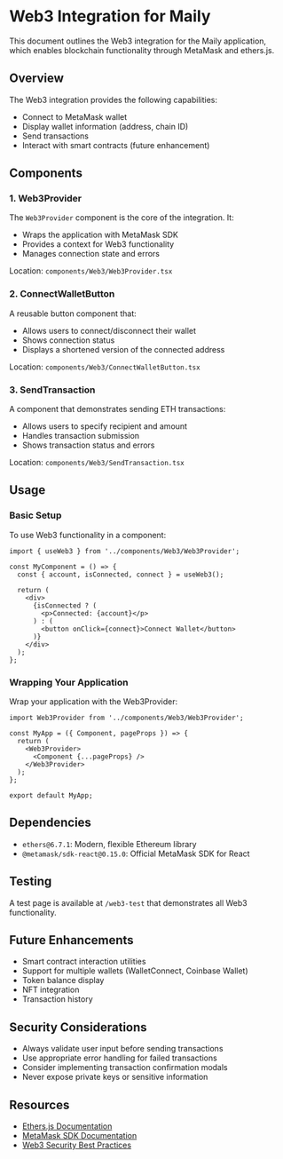 # Web3 Integration for Maily

This document outlines the Web3 integration for the Maily application, which enables blockchain functionality through MetaMask and ethers.js.

## Overview

The Web3 integration provides the following capabilities:
- Connect to MetaMask wallet
- Display wallet information (address, chain ID)
- Send transactions
- Interact with smart contracts (future enhancement)

## Components

### 1. Web3Provider

The `Web3Provider` component is the core of the integration. It:
- Wraps the application with MetaMask SDK
- Provides a context for Web3 functionality
- Manages connection state and errors

Location: `components/Web3/Web3Provider.tsx`

### 2. ConnectWalletButton

A reusable button component that:
- Allows users to connect/disconnect their wallet
- Shows connection status
- Displays a shortened version of the connected address

Location: `components/Web3/ConnectWalletButton.tsx`

### 3. SendTransaction

A component that demonstrates sending ETH transactions:
- Allows users to specify recipient and amount
- Handles transaction submission
- Shows transaction status and errors

Location: `components/Web3/SendTransaction.tsx`

## Usage

### Basic Setup

To use Web3 functionality in a component:

```tsx
import { useWeb3 } from '../components/Web3/Web3Provider';

const MyComponent = () => {
  const { account, isConnected, connect } = useWeb3();
  
  return (
    <div>
      {isConnected ? (
        <p>Connected: {account}</p>
      ) : (
        <button onClick={connect}>Connect Wallet</button>
      )}
    </div>
  );
};
```

### Wrapping Your Application

Wrap your application with the Web3Provider:

```tsx
import Web3Provider from '../components/Web3/Web3Provider';

const MyApp = ({ Component, pageProps }) => {
  return (
    <Web3Provider>
      <Component {...pageProps} />
    </Web3Provider>
  );
};

export default MyApp;
```

## Dependencies

- `ethers@6.7.1`: Modern, flexible Ethereum library
- `@metamask/sdk-react@0.15.0`: Official MetaMask SDK for React

## Testing

A test page is available at `/web3-test` that demonstrates all Web3 functionality.

## Future Enhancements

- Smart contract interaction utilities
- Support for multiple wallets (WalletConnect, Coinbase Wallet)
- Token balance display
- NFT integration
- Transaction history

## Security Considerations

- Always validate user input before sending transactions
- Use appropriate error handling for failed transactions
- Consider implementing transaction confirmation modals
- Never expose private keys or sensitive information

## Resources

- [Ethers.js Documentation](https://docs.ethers.org/v6/)
- [MetaMask SDK Documentation](https://docs.metamask.io/sdk/)
- [Web3 Security Best Practices](https://consensys.github.io/smart-contract-best-practices/) 